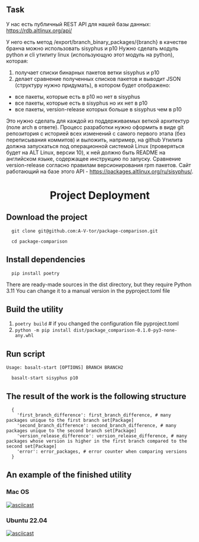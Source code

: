 ## Task
У нас есть публичный REST API для нашей базы данных:
https://rdb.altlinux.org/api/

У него есть метод
/export/branch_binary_packages/{branch}
в качестве бранча можно использовать sisyphus и p10
Нужно сделать модуль python и cli утилиту linux (использующую этот модуль на python), которая:

1) получает списки бинарных пакетов ветки sisyphus и p10
2) делает сравнение полученных списков пакетов и выводит JSON (структуру нужно придумать), в котором будет отображено:
- все пакеты, которые есть в p10 но нет в sisyphus
- все пакеты, которые есть в sisyphus но их нет в p10
- все пакеты, version-release которых больше в sisyphus чем в p10

Это нужно сделать для каждой из поддерживаемых веткой архитектур (поле arch в ответе).
Процесс разработки нужно оформить в виде git репозитория с историей всех изменений с самого первого этапа (без переписывания коммитов) и выложить, например, на github
Утилита должна запускаться под операционной системой Linux (проверяться будет на ALT Linux, версии 10), к ней должно быть README на английском языке, содержащее инструкцию по запуску.
Сравнение version-release согласно правилам версионирования rpm пакетов.
Cайт работающий на базе этого API -  https://packages.altlinux.org/ru/sisyphus/.

<h1 align="center">Project Deployment</h1>

## Download the project

```
  git clone git@github.com:A-V-tor/package-comparison.git
```

```
  cd package-comparison
```

## Install dependencies
```
  pip install poetry
```
There are ready-made sources in the dist directory, but they require Python 3.11
You can change it to a manual version in the pyproject.toml file

## Build the utility
1) `poetry build` # if you changed the configuration file pyproject.toml
2) `python -m pip install dist/package_comparison-0.1.0-py3-none-any.whl`


## Run script
`Usage: basalt-start [OPTIONS] BRANCH BRANCH2`

```
  basalt-start sisyphus p10
```

## The result of the work is the following structure

```
  {
    'first_branch_difference': first_branch_difference, # many packages unique to the first branch set[Package]
    'second_branch_difference': second_branch_difference, # many packages unique to the second branch set[Package]
    'version_release_difference': version_release_difference, # many packages whose version is higher in the first branch compared to the second set[Package]
    'error': error_packages, # error counter when comparing versions
  }

```

## An example of the finished utility
### Mac OS

[![asciicast](https://asciinema.org/a/WVAcxfr0uhJ2dTz4KJv19q4tw.svg)](https://asciinema.org/a/WVAcxfr0uhJ2dTz4KJv19q4tw)

### Ubuntu 22.04

[![asciicast](https://asciinema.org/a/8pQHSpsIkiXEB3LLfl11EPTvu.svg)](https://asciinema.org/a/8pQHSpsIkiXEB3LLfl11EPTvu)
